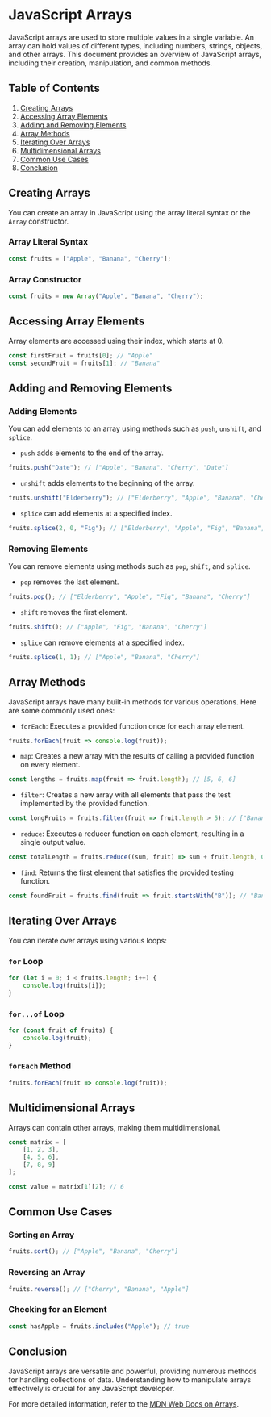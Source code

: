 
# JavaScript Arrays

JavaScript arrays are used to store multiple values in a single variable. An array can hold values of different types, including numbers, strings, objects, and other arrays. This document provides an overview of JavaScript arrays, including their creation, manipulation, and common methods.

## Table of Contents

1. [Creating Arrays](#creating-arrays)
2. [Accessing Array Elements](#accessing-array-elements)
3. [Adding and Removing Elements](#adding-and-removing-elements)
4. [Array Methods](#array-methods)
5. [Iterating Over Arrays](#iterating-over-arrays)
6. [Multidimensional Arrays](#multidimensional-arrays)
7. [Common Use Cases](#common-use-cases)
8. [Conclusion](#conclusion)

## Creating Arrays

You can create an array in JavaScript using the array literal syntax or the `Array` constructor.

### Array Literal Syntax

```javascript
const fruits = ["Apple", "Banana", "Cherry"];
```

### Array Constructor

```javascript
const fruits = new Array("Apple", "Banana", "Cherry");
```

## Accessing Array Elements

Array elements are accessed using their index, which starts at 0.

```javascript
const firstFruit = fruits[0]; // "Apple"
const secondFruit = fruits[1]; // "Banana"
```

## Adding and Removing Elements

### Adding Elements

You can add elements to an array using methods such as `push`, `unshift`, and `splice`.

- `push` adds elements to the end of the array.

```javascript
fruits.push("Date"); // ["Apple", "Banana", "Cherry", "Date"]
```

- `unshift` adds elements to the beginning of the array.

```javascript
fruits.unshift("Elderberry"); // ["Elderberry", "Apple", "Banana", "Cherry", "Date"]
```

- `splice` can add elements at a specified index.

```javascript
fruits.splice(2, 0, "Fig"); // ["Elderberry", "Apple", "Fig", "Banana", "Cherry", "Date"]
```

### Removing Elements

You can remove elements using methods such as `pop`, `shift`, and `splice`.

- `pop` removes the last element.

```javascript
fruits.pop(); // ["Elderberry", "Apple", "Fig", "Banana", "Cherry"]
```

- `shift` removes the first element.

```javascript
fruits.shift(); // ["Apple", "Fig", "Banana", "Cherry"]
```

- `splice` can remove elements at a specified index.

```javascript
fruits.splice(1, 1); // ["Apple", "Banana", "Cherry"]
```

## Array Methods

JavaScript arrays have many built-in methods for various operations. Here are some commonly used ones:

- `forEach`: Executes a provided function once for each array element.

```javascript
fruits.forEach(fruit => console.log(fruit));
```

- `map`: Creates a new array with the results of calling a provided function on every element.

```javascript
const lengths = fruits.map(fruit => fruit.length); // [5, 6, 6]
```

- `filter`: Creates a new array with all elements that pass the test implemented by the provided function.

```javascript
const longFruits = fruits.filter(fruit => fruit.length > 5); // ["Banana", "Cherry"]
```

- `reduce`: Executes a reducer function on each element, resulting in a single output value.

```javascript
const totalLength = fruits.reduce((sum, fruit) => sum + fruit.length, 0); // 17
```

- `find`: Returns the first element that satisfies the provided testing function.

```javascript
const foundFruit = fruits.find(fruit => fruit.startsWith("B")); // "Banana"
```

## Iterating Over Arrays

You can iterate over arrays using various loops:

### `for` Loop

```javascript
for (let i = 0; i < fruits.length; i++) {
    console.log(fruits[i]);
}
```

### `for...of` Loop

```javascript
for (const fruit of fruits) {
    console.log(fruit);
}
```

### `forEach` Method

```javascript
fruits.forEach(fruit => console.log(fruit));
```

## Multidimensional Arrays

Arrays can contain other arrays, making them multidimensional.

```javascript
const matrix = [
    [1, 2, 3],
    [4, 5, 6],
    [7, 8, 9]
];

const value = matrix[1][2]; // 6
```

## Common Use Cases

### Sorting an Array

```javascript
fruits.sort(); // ["Apple", "Banana", "Cherry"]
```

### Reversing an Array

```javascript
fruits.reverse(); // ["Cherry", "Banana", "Apple"]
```

### Checking for an Element

```javascript
const hasApple = fruits.includes("Apple"); // true
```

## Conclusion

JavaScript arrays are versatile and powerful, providing numerous methods for handling collections of data. Understanding how to manipulate arrays effectively is crucial for any JavaScript developer.

For more detailed information, refer to the [MDN Web Docs on Arrays](https://developer.mozilla.org/en-US/docs/Web/JavaScript/Reference/Global_Objects/Array).

